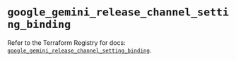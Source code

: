 # `google_gemini_release_channel_setting_binding`

Refer to the Terraform Registry for docs: [`google_gemini_release_channel_setting_binding`](https://registry.terraform.io/providers/hashicorp/google/6.29.0/docs/resources/gemini_release_channel_setting_binding).
